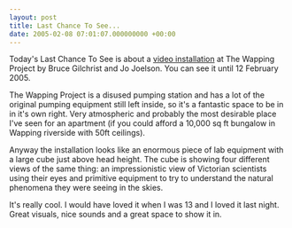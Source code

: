 ```yaml
---
layout: post
title: Last Chance To See...
date: 2005-02-08 07:01:07.000000000 +00:00
---
```

Today's Last Chance To See is about a <a href="http://www.londonfieldworks.com/little/index.html">video installation</a> at The Wapping Project by Bruce Gilchrist and Jo Joelson. You can see it until 12 February 2005.

The Wapping Project is a disused pumping station and has a lot of the original pumping equipment still left inside, so it's a fantastic space to be in in it's own right. Very atmospheric and probably the most desirable place I've seen for an apartment (if you could afford a 10,000 sq ft bungalow in Wapping riverside with 50ft ceilings).

Anyway the installation looks like an enormous piece of lab equipment with a large cube just above head height. The cube is showing four different views of the same thing: an impressionistic view of Victorian scientists using their eyes and primitive equipment to try to understand the natural phenomena they were seeing in the skies.

It's really cool. I would have loved it when I was 13 and I loved it last night. Great visuals, nice sounds and a great space to show it in.
